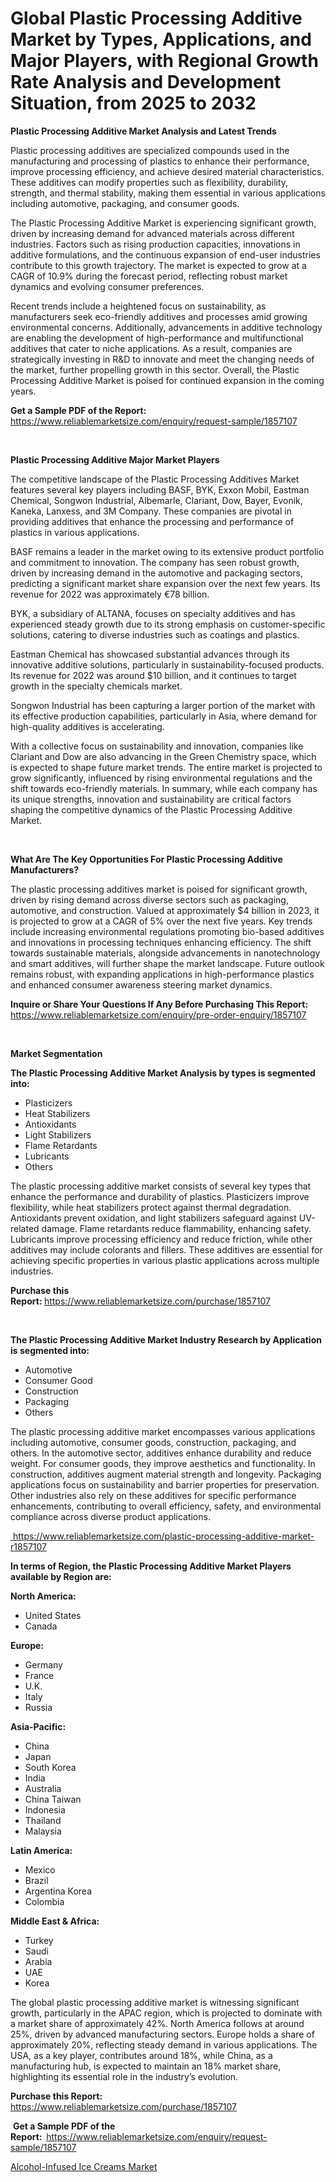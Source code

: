 <p><h1>Global Plastic Processing Additive Market by Types, Applications, and Major Players, with Regional Growth Rate Analysis and Development Situation, from 2025 to 2032</h1></p><p><strong>Plastic Processing Additive Market Analysis and Latest Trends</strong></p>
<p><p>Plastic processing additives are specialized compounds used in the manufacturing and processing of plastics to enhance their performance, improve processing efficiency, and achieve desired material characteristics. These additives can modify properties such as flexibility, durability, strength, and thermal stability, making them essential in various applications including automotive, packaging, and consumer goods.</p><p>The Plastic Processing Additive Market is experiencing significant growth, driven by increasing demand for advanced materials across different industries. Factors such as rising production capacities, innovations in additive formulations, and the continuous expansion of end-user industries contribute to this growth trajectory. The market is expected to grow at a CAGR of 10.9% during the forecast period, reflecting robust market dynamics and evolving consumer preferences.</p><p>Recent trends include a heightened focus on sustainability, as manufacturers seek eco-friendly additives and processes amid growing environmental concerns. Additionally, advancements in additive technology are enabling the development of high-performance and multifunctional additives that cater to niche applications. As a result, companies are strategically investing in R&D to innovate and meet the changing needs of the market, further propelling growth in this sector. Overall, the Plastic Processing Additive Market is poised for continued expansion in the coming years.</p></p>
<p><strong>Get a Sample PDF of the Report:&nbsp;</strong> <a href="https://www.reliablemarketsize.com/enquiry/request-sample/1857107?utm_campaign=3365&utm_medium=2&utm_source=Github&utm_content=ia&utm_term=27032025&utm_id=plastic-processing-additive">https://www.reliablemarketsize.com/enquiry/request-sample/1857107</a></p>
<p>&nbsp;</p>
<p><strong>Plastic Processing Additive Major Market Players</strong></p>
<p><p>The competitive landscape of the Plastic Processing Additives Market features several key players including BASF, BYK, Exxon Mobil, Eastman Chemical, Songwon Industrial, Albemarle, Clariant, Dow, Bayer, Evonik, Kaneka, Lanxess, and 3M Company. These companies are pivotal in providing additives that enhance the processing and performance of plastics in various applications.</p><p>BASF remains a leader in the market owing to its extensive product portfolio and commitment to innovation. The company has seen robust growth, driven by increasing demand in the automotive and packaging sectors, predicting a significant market share expansion over the next few years. Its revenue for 2022 was approximately €78 billion.</p><p>BYK, a subsidiary of ALTANA, focuses on specialty additives and has experienced steady growth due to its strong emphasis on customer-specific solutions, catering to diverse industries such as coatings and plastics. </p><p>Eastman Chemical has showcased substantial advances through its innovative additive solutions, particularly in sustainability-focused products. Its revenue for 2022 was around $10 billion, and it continues to target growth in the specialty chemicals market.</p><p>Songwon Industrial has been capturing a larger portion of the market with its effective production capabilities, particularly in Asia, where demand for high-quality additives is accelerating. </p><p>With a collective focus on sustainability and innovation, companies like Clariant and Dow are also advancing in the Green Chemistry space, which is expected to shape future market trends. The entire market is projected to grow significantly, influenced by rising environmental regulations and the shift towards eco-friendly materials. In summary, while each company has its unique strengths, innovation and sustainability are critical factors shaping the competitive dynamics of the Plastic Processing Additive Market.</p></p>
<p>&nbsp;</p>
<p><strong>What Are The Key Opportunities For Plastic Processing Additive Manufacturers?</strong></p>
<p><p>The plastic processing additives market is poised for significant growth, driven by rising demand across diverse sectors such as packaging, automotive, and construction. Valued at approximately $4 billion in 2023, it is projected to grow at a CAGR of 5% over the next five years. Key trends include increasing environmental regulations promoting bio-based additives and innovations in processing techniques enhancing efficiency. The shift towards sustainable materials, alongside advancements in nanotechnology and smart additives, will further shape the market landscape. Future outlook remains robust, with expanding applications in high-performance plastics and enhanced consumer awareness steering market dynamics.</p></p>
<p><strong>Inquire or Share Your Questions If Any Before Purchasing This Report:</strong> <a href="https://www.reliablemarketsize.com/enquiry/pre-order-enquiry/1857107?utm_campaign=3365&utm_medium=2&utm_source=Github&utm_content=ia&utm_term=27032025&utm_id=plastic-processing-additive">https://www.reliablemarketsize.com/enquiry/pre-order-enquiry/1857107</a></p>
<p>&nbsp;</p>
<p><strong>Market Segmentation</strong></p>
<p><strong>The Plastic Processing Additive Market Analysis by types is segmented into:</strong></p>
<p><ul><li>Plasticizers</li><li>Heat Stabilizers</li><li>Antioxidants</li><li>Light Stabilizers</li><li>Flame Retardants</li><li>Lubricants</li><li>Others</li></ul></p>
<p><p>The plastic processing additive market consists of several key types that enhance the performance and durability of plastics. Plasticizers improve flexibility, while heat stabilizers protect against thermal degradation. Antioxidants prevent oxidation, and light stabilizers safeguard against UV-related damage. Flame retardants reduce flammability, enhancing safety. Lubricants improve processing efficiency and reduce friction, while other additives may include colorants and fillers. These additives are essential for achieving specific properties in various plastic applications across multiple industries.</p></p>
<p><strong>Purchase this Report:&nbsp;</strong><a href="https://www.reliablemarketsize.com/purchase/1857107?utm_campaign=3365&utm_medium=2&utm_source=Github&utm_content=ia&utm_term=27032025&utm_id=plastic-processing-additive">https://www.reliablemarketsize.com/purchase/1857107</a></p>
<p>&nbsp;</p>
<p><strong>The Plastic Processing Additive Market Industry Research by Application is segmented into:</strong></p>
<p><ul><li>Automotive</li><li>Consumer Good</li><li>Construction</li><li>Packaging</li><li>Others</li></ul></p>
<p><p>The plastic processing additive market encompasses various applications including automotive, consumer goods, construction, packaging, and others. In the automotive sector, additives enhance durability and reduce weight. For consumer goods, they improve aesthetics and functionality. In construction, additives augment material strength and longevity. Packaging applications focus on sustainability and barrier properties for preservation. Other industries also rely on these additives for specific performance enhancements, contributing to overall efficiency, safety, and environmental compliance across diverse product applications.</p></p>
<p><a href="https://www.reliablemarketsize.com/plastic-processing-additive-market-r1857107?utm_campaign=3365&utm_medium=2&utm_source=Github&utm_content=ia&utm_term=27032025&utm_id=plastic-processing-additive">&nbsp;https://www.reliablemarketsize.com/plastic-processing-additive-market-r1857107</a></p>
<p><strong>In terms of Region, the Plastic Processing Additive Market Players available by Region are:</strong></p>
<p>
    <p> <strong> North America: </strong>
        <ul>
            <li>United States</li>
            <li>Canada</li>
        </ul>
        </p> 
    <p> <strong> Europe: </strong>
        <ul>
            <li>Germany</li>
            <li>France</li>
            <li>U.K.</li>
            <li>Italy</li>
            <li>Russia</li>
        </ul>
        </p> 
    <p> <strong> Asia-Pacific: </strong>
        <ul>
            <li>China</li>
            <li>Japan</li>
            <li>South Korea</li>
            <li>India</li>
            <li>Australia</li>
            <li>China Taiwan</li>
            <li>Indonesia</li>
            <li>Thailand</li>
            <li>Malaysia</li>
        </ul>
        </p> 
    <p> <strong> Latin America: </strong>
        <ul>
            <li>Mexico</li>
            <li>Brazil</li>
            <li>Argentina Korea</li>
            <li>Colombia</li>
        </ul>
        </p> 
    <p> <strong> Middle East & Africa: </strong>
        <ul>
            <li>Turkey</li>
            <li>Saudi</li>
            <li>Arabia</li>
            <li>UAE</li>
            <li>Korea</li>
        </ul>
    </p>
    </p>
<p><p>The global plastic processing additive market is witnessing significant growth, particularly in the APAC region, which is projected to dominate with a market share of approximately 42%. North America follows at around 25%, driven by advanced manufacturing sectors. Europe holds a share of approximately 20%, reflecting steady demand in various applications. The USA, as a key player, contributes around 18%, while China, as a manufacturing hub, is expected to maintain an 18% market share, highlighting its essential role in the industry’s evolution.</p></p>
<p><strong>Purchase this Report: </strong><a href="https://www.reliablemarketsize.com/purchase/1857107?utm_campaign=3365&utm_medium=2&utm_source=Github&utm_content=ia&utm_term=27032025&utm_id=plastic-processing-additive">https://www.reliablemarketsize.com/purchase/1857107</a></p>
<p>&nbsp;<strong>Get a Sample PDF of the Report:&nbsp;&nbsp;</strong><a href="https://www.reliablemarketsize.com/enquiry/request-sample/1857107?utm_campaign=3365&utm_medium=2&utm_source=Github&utm_content=ia&utm_term=27032025&utm_id=plastic-processing-additive">https://www.reliablemarketsize.com/enquiry/request-sample/1857107</a></p>
<p><strong></strong></p>
<p><p><a href="https://github.com/wyettillesr4/Market-Research-Report-List-1/blob/main/alcohol-infused-ice-creams-market.md?utm_campaign=3365&utm_medium=2&utm_source=Github&utm_content=ia&utm_term=27032025&utm_id=plastic-processing-additive">Alcohol-Infused Ice Creams Market</a></p></p>
